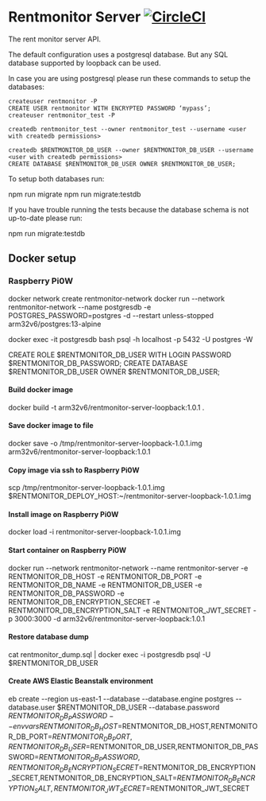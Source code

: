 # Rentmonitor Server [![CircleCI](https://circleci.com/gh/mathiasarens/rentmonitor-server-loopback.svg?style=svg)](https://circleci.com/gh/mathiasarens/rentmonitor-server-loopback)

The rent monitor server API.

The default configuration uses a postgresql database. But any SQL database
supported by loopback can be used.

In case you are using postgresql please run these commands to setup the
databases:

```
createuser rentmonitor -P
CREATE USER rentmonitor WITH ENCRYPTED PASSWORD ‘mypass’;
createuser rentmonitor_test -P

createdb rentmonitor_test --owner rentmonitor_test --username <user with createdb permissions>

createdb $RENTMONITOR_DB_USER --owner $RENTMONITOR_DB_USER --username <user with createdb permissions>
CREATE DATABASE $RENTMONITOR_DB_USER OWNER $RENTMONITOR_DB_USER;
```

To setup both databases run:

npm run migrate
npm run migrate:testdb

If you have trouble running the tests because the database schema is not
up-to-date please run:

npm run migrate:testdb

## Docker setup

### Raspberry Pi0W

docker network create rentmonitor-network
docker run --network rentmonitor-network --name postgresdb -e POSTGRES_PASSWORD=postgres -d --restart unless-stopped arm32v6/postgres:13-alpine

docker exec -it postgresdb bash
psql -h localhost -p 5432 -U postgres -W

CREATE ROLE $RENTMONITOR_DB_USER WITH LOGIN PASSWORD $RENTMONITOR_DB_PASSWORD;
CREATE DATABASE $RENTMONITOR_DB_USER OWNER $RENTMONITOR_DB_USER;

#### Build docker image

docker build -t arm32v6/rentmonitor-server-loopback:1.0.1 .

#### Save docker image to file

docker save -o /tmp/rentmonitor-server-loopback-1.0.1.img arm32v6/rentmonitor-server-loopback:1.0.1

#### Copy image via ssh to Raspberry Pi0W

scp /tmp/rentmonitor-server-loopback-1.0.1.img $RENTMONITOR_DEPLOY_HOST:~/rentmonitor-server-loopback-1.0.1.img

#### Install image on Raspberry Pi0W

docker load -i rentmonitor-server-loopback-1.0.1.img

#### Start container on Raspberry Pi0W

docker run --network rentmonitor-network --name rentmonitor-server -e RENTMONITOR_DB_HOST -e RENTMONITOR_DB_PORT -e RENTMONITOR_DB_NAME -e RENTMONITOR_DB_USER -e RENTMONITOR_DB_PASSWORD -e RENTMONITOR_DB_ENCRYPTION_SECRET -e RENTMONITOR_DB_ENCRYPTION_SALT -e RENTMONITOR_JWT_SECRET -p 3000:3000 -d arm32v6/rentmonitor-server-loopback:1.0.1

#### Restore database dump

cat rentmonitor_dump.sql | docker exec -i postgresdb psql -U $RENTMONITOR_DB_USER

#### Create AWS Elastic Beanstalk environment

eb create --region us-east-1 --database --database.engine postgres --database.user $RENTMONITOR_DB_USER --database.password $RENTMONITOR_DB_PASSWORD --envvars RENTMONITOR_DB_HOST=$RENTMONITOR_DB_HOST,RENTMONITOR_DB_PORT=$RENTMONITOR_DB_PORT,RENTMONITOR_DB_USER=$RENTMONITOR_DB_USER,RENTMONITOR_DB_PASSWORD=$RENTMONITOR_DB_PASSWORD,RENTMONITOR_DB_ENCRYPTION_SECRET=$RENTMONITOR_DB_ENCRYPTION_SECRET,RENTMONITOR_DB_ENCRYPTION_SALT=$RENTMONITOR_DB_ENCRYPTION_SALT,RENTMONITOR_JWT_SECRET=$RENTMONITOR_JWT_SECRET
